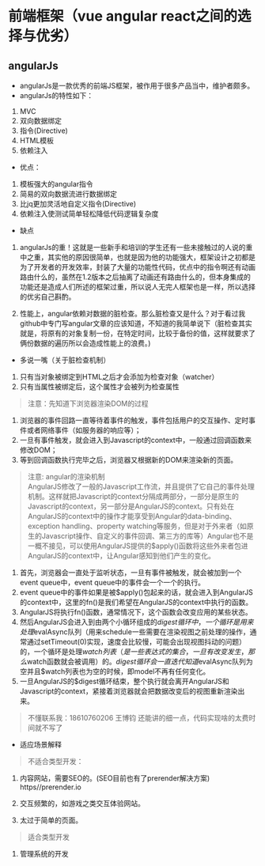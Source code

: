 # 前端框架（vue angular react之间的选择与优劣）

## angularJs
- angularJs是一款优秀的前端JS框架，被作用于很多产品当中，维护者颇多。
- angularJs的特性如下：
1. MVC
2. 双向数据绑定
3. 指令(Directive)
4. HTML模板
5. 依赖注入
- 优点：
1. 模板强大的angular指令
2. 简易的双向数据流进行数据绑定
3. 比jq更加灵活地自定义指令(Directive)
4. 依赖注入使测试简单轻松降低代码逻辑复杂度
- 缺点
1. angularJs的重！这就是一些新手和培训的学生还有一些未接触过的人说的重中之重，其实他的原因很简单，也就是因为他的功能强大，框架设计之初都是为了开发者的开发效率，封装了大量的功能性代码，优点中的指令啊还有动画路由什么的，虽然在1.2版本之后抽离了动画还有路由什么的，但本身集成的功能还是造成人们所述的框架过重，所以说人无完人框架也是一样，所以选择的优劣自己斟酌。

2. 性能上，angular依赖对数据的脏检查。那么脏检查又是什么？对于看过我github中专门写angular文章的应该知道，不知道的我简单说下（脏检查其实就是，将原有的对象复制一份，在特定时间，比较于备份的值，这样就要求了俩份数据的遍历所以会造成性能上的浪费。)
* 多说一嘴（关于脏检查机制）
1. 只有当对象被绑定到HTML之后才会添加为检查对象（watcher）
2. 只有当属性被绑定后，这个属性才会被列为检查属性    
> 注意：先知道下浏览器渲染DOM的过程    
1.  浏览器的事件回路一直等待着事件的触发，事件包括用户的交互操作、定时事件或者网络事件（如服务器的响应等）；
2.  一旦有事件触发，就会进入到Javascript的context中，一般通过回调函数来修改DOM；
3.  等到回调函数执行完毕之后，浏览器又根据新的DOM来渲染新的页面。
> 注意: angular的渲染机制    
>  AngularJS修改了一般的Javascript工作流，并且提供了它自己的事件处理机制。这样就把Javascript的context分隔成两部分，一部分是原生的Javascript的context，另一部分是AngularJS的context。只有处在AngularJS的context中的操作才能享受到Angular的data-binding、exception handling、property watching等服务，但是对于外来者（如原生的Javascript操作、自定义的事件回调、第三方的库等）Angular也不是一概不接见，可以使用AngularJS提供的$apply()函数将这些外来者包进AngularJS的context中，让Angular感知到他们产生的变化。
1.  首先，浏览器会一直处于监听状态，一旦有事件被触发，就会被加到一个event queue中，event queue中的事件会一个一个的执行。
2.  event queue中的事件如果是被$apply()包起来的话，就会进入到AngularJS的context中，这里的fn()是我们希望在AngularJS的context中执行的函数。
3.  AngularJS将执行fn()函数，通常情况下，这个函数会改变应用的某些状态。
4.  然后AngularJS会进入到由两个小循环组成的$digest循环中，一个循环是用来处理$evalAsync队列（用来schedule一些需要在渲染视图之前处理的操作，通常通过setTimeout(0)实现，速度会比较慢，可能会出现视图抖动的问题）的，一个循环是处理$watch列表（是一些表达式的集合，一旦有改变发生，那么$watch函数就会被调用）的。$digest循环会一直迭代知道$evalAsync队列为空并且$watch列表也为空的时候，即model不再有任何变化。
5.  一旦AngularJS的$digest循环结束，整个执行就会离开AngularJS和Javascript的context，紧接着浏览器就会把数据改变后的视图重新渲染出来。
> 不懂联系我：18610760206 王博钧 还能讲的细一点，代码实现啥的太费时间就不写了
- 适应场景解释
> 不适合类型开发：
1. 内容网站，需要SEO的。(SEO目前也有了prerender解决方案) https//prerender.io

2. 交互频繁的，如游戏之类交互体验网站。

3. 太过于简单的页面。

>适合类型开发
1. 管理系统的开发

